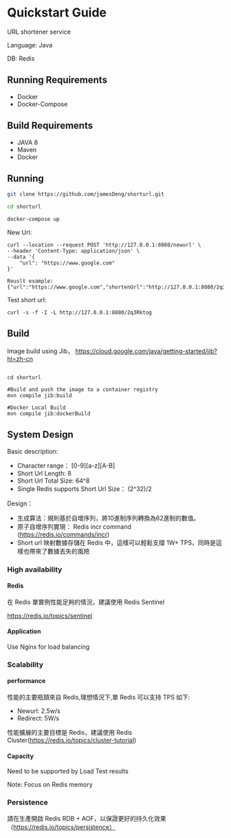 # Quickstart Guide
URL shortener service

Language: Java

DB: Redis

## Running Requirements
* Docker
* Docker-Compose

## Build Requirements
* JAVA 8
* Maven
* Docker

## Running
```bash
git clone https://github.com/jamesDeng/shorturl.git

cd shorturl

docker-compose up
```

New Url:
``` shell
curl --location --request POST 'http://127.0.0.1:8080/newurl' \
--header 'Content-Type: application/json' \
--data '{
    "url": "https://www.google.com"
}'

Reuslt example:
{"url":"https://www.google.com","shortenUrl":"http://127.0.0.1:8080/2q3Rktog"}
```


Test short url:
``` shell
curl -s -f -I -L http://127.0.0.1:8080/2q3Rktog
```

## Build
Image build using Jib， https://cloud.google.com/java/getting-started/jib?hl=zh-cn

```shell

cd shorturl

#Build and push the image to a container registry
mvn compile jib:build

#Docker Local Build
mvn compile jib:dockerBuild
```

## System Design

Basic description:

* Character range： [0-9][a-z][A-B] 
* Short Url Length: 8
* Short Url Total Size: 64^8
* Single Redis supports Short Url Size： (2^32)/2

Design：

* 生成算法：規則基於自增序列，將10進制序列轉換為62進制的數值。
* 原子自增序列實現： Redis incr command (https://redis.io/commands/incr)
* Short url 映射數據存儲在 Redis 中，這樣可以輕鬆支撐 1W+ TPS，同時是這樣也帶來了數據丟失的風險

###  High availability
#### Redis

在 Redis 單實例性能足夠的情況，建議使用 Redis Sentinel

https://redis.io/topics/sentinel

#### Application

Use Nginx for load balancing

### Scalability

#### performance
性能的主要瓶頸來自 Redis,理想情況下,單 Redis 可以支持 TPS 如下:
* Newurl: 2.5w/s
* Redirect: 5W/s

性能擴展的主要目標是 Redis，建議使用 Redis Cluster(https://redis.io/topics/cluster-tutorial)
#### Capacity

Need to be supported by Load Test results

Note: Focus on Redis memory

### Persistence

請在生產開啟 Redis RDB + AOF，以保證更好的持久化效果
（https://redis.io/topics/persistence）



